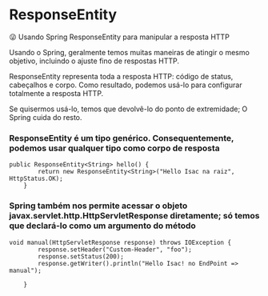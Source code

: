 # ResponseEntity
😜 Usando Spring ResponseEntity para manipular a resposta HTTP

Usando o Spring, geralmente temos muitas maneiras de atingir o mesmo objetivo, incluindo o ajuste fino de respostas HTTP.

ResponseEntity representa toda a resposta HTTP: código de status, cabeçalhos e corpo. Como resultado, podemos usá-lo para configurar totalmente a resposta HTTP.

Se quisermos usá-lo, temos que devolvê-lo do ponto de extremidade; O Spring cuida do resto.

### ResponseEntity é um tipo genérico. Consequentemente, podemos usar qualquer tipo como corpo de resposta

```
public ResponseEntity<String> hello() {
        return new ResponseEntity<String>("Hello Isac na raiz", HttpStatus.OK);
    }
```    

### Spring também nos permite acessar o objeto javax.servlet.http.HttpServletResponse diretamente; só temos que declará-lo como um argumento do método

```
void manual(HttpServletResponse response) throws IOException {
        response.setHeader("Custom-Header", "foo");
        response.setStatus(200);
        response.getWriter().println("Hello Isac! no EndPoint => manual");

    }
```
